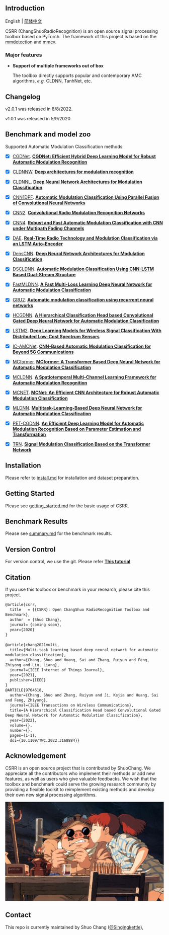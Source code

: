 ## Introduction

English | [简体中文](README_zh-CN.md)

CSRR (ChangShuoRadioRecognition) is an open source signal processing toolbox based on PyTorch. The framework of this project is based on
the [mmdetection](https://github.com/open-mmlab/mmdetection) and [mmcv](https://github.com/open-mmlab/mmcv).

### Major features

- **Support of multiple frameworks out of box**

  The toolbox directly supports popular and contemporary AMC algorithms, *e.g.* CLDNN, TanhNet,
  etc.

## Changelog
v2.0.1 was released in 8/8/2022.

v1.0.1 was released in 5/9/2020.

## Benchmark and model zoo

Supported Automatic Modulation Classification methods:
- [x] [CGDNet](configs/cgdnet). [**CGDNet: Efficient Hybrid Deep Learning Model for Robust Automatic Modulation Recognition**](https://ieeexplore.ieee.org/abstract/document/9349627)
- [x] [CLDNNW](configs/cldnnw). [**Deep architectures for modulation recognition**](https://ieeexplore.ieee.org/abstract/document/7920754)
- [x] [CLDNNL](configs/cldnnl). [**Deep Neural Network Architectures for Modulation Classification**](https://ieeexplore.ieee.org/document/8335483)
- [x] [CNN1DPF](configs/cnn1dpf). [**Automatic Modulation Classification Using Parallel Fusion of Convolutional Neural Networks**](https://lirias.kuleuven.be/retrieve/546033)
- [x] [CNN2](configs/cnn2). [**Convolutional Radio Modulation Recognition Networks**](https://link.springer.com/chapter/10.1007%2F978-3-319-44188-7_16)
- [x] [CNN4](configs/cnn4). [**Robust and Fast Automatic Modulation Classification with CNN under Multipath Fading Channels**](https://ieeexplore.ieee.org/abstract/document/9128408)
- [x] [DAE](configs/dae). [**Real-Time Radio Technology and Modulation Classification via an LSTM Auto-Encoder**](https://ieeexplore.ieee.org/abstract/document/9487492)
- [x] [DensCNN](configs/denscnn). [**Deep Neural Network Architectures for Modulation Classification**](https://ieeexplore.ieee.org/document/8335483)
- [x] [DSCLDNN](configs/dscldnn). [**Automatic Modulation Classification Using CNN-LSTM Based Dual-Stream Structure**](https://ieeexplore.ieee.org/document/9220797)
- [x] [FastMLDNN](configs/fastmldnn). [**A Fast Multi-Loss Learning Deep Neural Network for Automatic Modulation Classification**](https://ieeexplore.ieee.org/abstract/document/10239249)
- [x] [GRU2](configs/gru2). [**Automatic modulation classification using recurrent neural networks**](https://ieeexplore.ieee.org/abstract/document/8322633)
- [x] [HCGDNN](configs/hcgdnn). [**A Hierarchical Classification Head based Convolutional Gated Deep Neural Network for Automatic Modulation Classification**](https://ieeexplore.ieee.org/document/9764618)
- [x] [LSTM2](configs/lstm2). [**Deep Learning Models for Wireless Signal Classification With Distributed Low-Cost Spectrum Sensors**](https://ieeexplore.ieee.org/abstract/document/8357902)
- [x] [IC-AMCNet](configs/icamcnet). [**CNN-Based Automatic Modulation Classification for Beyond 5G Communications**](https://ieeexplore.ieee.org/abstract/document/8977561)
- [x] [MCformer](configs/MCformer). [**MCformer: A Transformer Based Deep Neural Network for Automatic Modulation Classification**](https://ieeexplore.ieee.org/abstract/document/9685815)
- [x] [MCLDNN](configs/mcldnn). [**A Spatiotemporal Multi-Channel Learning Framework for Automatic Modulation Recognition**](https://ieeexplore.ieee.org/abstract/document/9106397)
- [x] [MCNET](configs/mcnet). [**MCNet: An Efficient CNN Architecture for Robust Automatic Modulation Classification**](https://ieeexplore.ieee.org/abstract/document/8963964)
- [x] [MLDNN](configs/mldnn). [**Multitask-Learning-Based Deep Neural Network for Automatic Modulation Classification**](https://ieeexplore.ieee.org/document/9462447)
- [x] [PET-CGDNN](configs/petcgdnn). [**An Efficient Deep Learning Model for Automatic Modulation Recognition Based on Parameter Estimation and Transformation**](https://ieeexplore.ieee.org/abstract/document/9507514)
- [x] [TRN](configs/trn). [**Signal Modulation Classification Based on the Transformer Network**](https://ieeexplore.ieee.org/stamp/stamp.jsp?tp=&arnumber=9779340)


## Installation

Please refer to [install.md](docs/install.md) for installation and dataset preparation.

## Getting Started

Please see [getting_started.md](docs/getting_started.md) for the basic usage of CSRR.

## Benchmark Results

Please see [summary.md](docs/summary.md) for the benchmark results.

## Version Control

For version control, we use the git. Please refer [**This tutorial**](docs/git_tutorial.md)

## Citation

If you use this toolbox or benchmark in your research, please cite this project.

```
@article{csrr,
  title   = {{CSRR}: Open ChangShuo RadioRecognition Toolbox and Benchmark},
  author  = {Shuo Chang},
  journal= {coming soon},
  year={2020}
}

@article{chang2021multi,
  title={Multi-task learning based deep neural network for automatic modulation classification},
  author={Chang, Shuo and Huang, Sai and Zhang, Ruiyun and Feng, Zhiyong and Liu, Liang},
  journal={IEEE Internet of Things Journal},
  year={2021},
  publisher={IEEE}
}
@ARTICLE{9764618,
  author={Chang, Shuo and Zhang, Ruiyun and Ji, Kejia and Huang, Sai and Feng, Zhiyong},
  journal={IEEE Transactions on Wireless Communications}, 
  title={A Hierarchical Classification Head based Convolutional Gated Deep Neural Network for Automatic Modulation Classification}, 
  year={2022},
  volume={},
  number={},
  pages={1-1},
  doi={10.1109/TWC.2022.3168884}}
```

## Acknowledgement

CSRR is an open source project that is contributed by ShuoChang. We appreciate all the contributors who implement their
methods or add new features, as well as users who give valuable feedbacks. We wish that the toolbox and benchmark could
serve the growing research community by providing a flexible toolkit to reimplement existing methods and develop their
own new signal processing algorithms.

![demo image](resources/pig.jfif)

## Contact

This repo is currently maintained by Shuo Chang ([@Singingkettle](https://github.com/Singingkettle)), 
